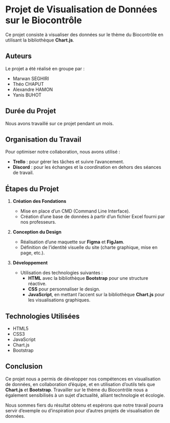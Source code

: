# Projet de Visualisation de Données sur le Biocontrôle  

Ce projet consiste à visualiser des données sur le thème du Biocontrôle en utilisant la bibliothèque **Chart.js**.  

## Auteurs  
Le projet a été réalisé en groupe par :  
- Marwan SEGHIRI  
- Théo CHAPUT  
- Alexandre HAMON  
- Yanis BUHOT  

## Durée du Projet  
Nous avons travaillé sur ce projet pendant un mois.  

## Organisation du Travail  
Pour optimiser notre collaboration, nous avons utilisé :  
- **Trello** : pour gérer les tâches et suivre l’avancement.  
- **Discord** : pour les échanges et la coordination en dehors des séances de travail.  

## Étapes du Projet  

1. **Création des Fondations**  
   - Mise en place d’un CMD (Command Line Interface).  
   - Création d’une base de données à partir d’un fichier Excel fourni par nos professeurs.  

2. **Conception du Design**  
   - Réalisation d’une maquette sur **Figma** et **FigJam**.  
   - Définition de l’identité visuelle du site (charte graphique, mise en page, etc.).  

3. **Développement**  
   - Utilisation des technologies suivantes :  
     - **HTML** avec la bibliothèque **Bootstrap** pour une structure réactive.  
     - **CSS** pour personnaliser le design.  
     - **JavaScript**, en mettant l’accent sur la bibliothèque **Chart.js** pour les visualisations graphiques.  

## Technologies Utilisées  
- HTML5  
- CSS3  
- JavaScript  
- Chart.js  
- Bootstrap  

## Conclusion  

Ce projet nous a permis de développer nos compétences en visualisation de données, en collaboration d’équipe, et en utilisation d’outils tels que **Chart.js** et **Bootstrap**. Travailler sur le thème du Biocontrôle nous a également sensibilisés à un sujet d’actualité, alliant technologie et écologie.  

Nous sommes fiers du résultat obtenu et espérons que notre travail pourra servir d’exemple ou d’inspiration pour d’autres projets de visualisation de données.  

